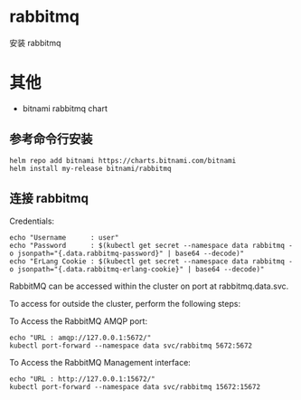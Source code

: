 # rabbitmq

安装 rabbitmq

# 其他

- bitnami rabbitmq chart

## 参考命令行安装

```
helm repo add bitnami https://charts.bitnami.com/bitnami
helm install my-release bitnami/rabbitmq
```

## 连接 rabbitmq

Credentials:

    echo "Username      : user"
    echo "Password      : $(kubectl get secret --namespace data rabbitmq -o jsonpath="{.data.rabbitmq-password}" | base64 --decode)"
    echo "ErLang Cookie : $(kubectl get secret --namespace data rabbitmq -o jsonpath="{.data.rabbitmq-erlang-cookie}" | base64 --decode)"

RabbitMQ can be accessed within the cluster on port at rabbitmq.data.svc.

To access for outside the cluster, perform the following steps:

To Access the RabbitMQ AMQP port:

    echo "URL : amqp://127.0.0.1:5672/"
    kubectl port-forward --namespace data svc/rabbitmq 5672:5672

To Access the RabbitMQ Management interface:

    echo "URL : http://127.0.0.1:15672/"
    kubectl port-forward --namespace data svc/rabbitmq 15672:15672
